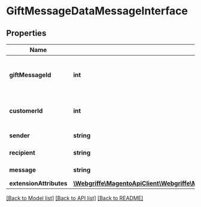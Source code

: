 # GiftMessageDataMessageInterface

## Properties
Name | Type | Description | Notes
------------ | ------------- | ------------- | -------------
**giftMessageId** | **int** | Gift message ID. Otherwise, null. | [optional] 
**customerId** | **int** | Customer ID. Otherwise, null. | [optional] 
**sender** | **string** | Sender name. | 
**recipient** | **string** | Recipient name. | 
**message** | **string** | Message text. | 
**extensionAttributes** | [**\Webgriffe\MagentoApiClient\Webgriffe\MagentoApiClient\Model\GiftMessageDataMessageExtensionInterface**](GiftMessageDataMessageExtensionInterface.md) |  | [optional] 

[[Back to Model list]](../README.md#documentation-for-models) [[Back to API list]](../README.md#documentation-for-api-endpoints) [[Back to README]](../README.md)


